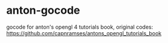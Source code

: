 anton-gocode
============

gocode for anton's opengl 4 tutorials book, original codes: https://github.com/capnramses/antons_opengl_tutorials_book
